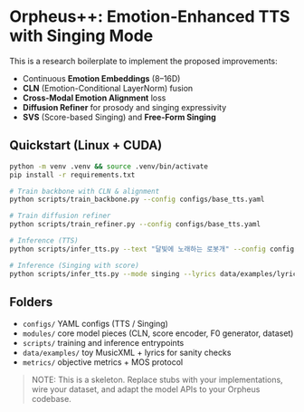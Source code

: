 # Orpheus++: Emotion-Enhanced TTS with Singing Mode

This is a research boilerplate to implement the proposed improvements:
- Continuous **Emotion Embeddings** (8–16D)
- **CLN** (Emotion-Conditional LayerNorm) fusion
- **Cross-Modal Emotion Alignment** loss
- **Diffusion Refiner** for prosody and singing expressivity
- **SVS** (Score-based Singing) and **Free-Form Singing**

## Quickstart (Linux + CUDA)
```bash
python -m venv .venv && source .venv/bin/activate
pip install -r requirements.txt

# Train backbone with CLN & alignment
python scripts/train_backbone.py --config configs/base_tts.yaml

# Train diffusion refiner
python scripts/train_refiner.py --config configs/base_tts.yaml

# Inference (TTS)
python scripts/infer_tts.py --text "달빛에 노래하는 로봇개" --config configs/base_tts.yaml --out out_tts.wav

# Inference (Singing with score)
python scripts/infer_tts.py --mode singing --lyrics data/examples/lyrics.txt --score data/examples/score.musicxml   --config configs/singing.yaml --out out_song.wav --vibrato 0.7 --vib_rate 6.2
```

## Folders
- `configs/` YAML configs (TTS / Singing)
- `modules/` core model pieces (CLN, score encoder, F0 generator, dataset)
- `scripts/` training and inference entrypoints
- `data/examples/` toy MusicXML + lyrics for sanity checks
- `metrics/` objective metrics + MOS protocol

> NOTE: This is a skeleton. Replace stubs with your implementations, wire your dataset, and adapt the model APIs to your Orpheus codebase.
